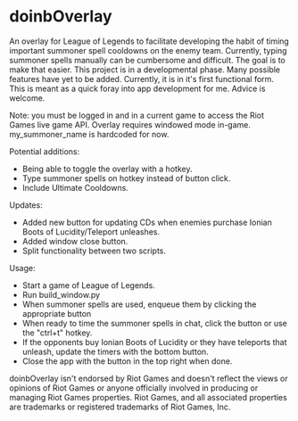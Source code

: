 # doinbOverlay

An overlay for League of Legends to facilitate developing the habit of timing important summoner spell cooldowns on the enemy team. Currently, typing summoner spells manually can be cumbersome and difficult. The goal is to make that easier. This project is in a developmental phase. Many possible features have yet to be added. Currently, it is in it's first functional form. This is meant as a quick foray into app development for me. Advice is welcome.

Note: you must be logged in and in a current game to access the Riot Games live game API.
Overlay requires windowed mode in-game.
my_summoner_name is hardcoded for now.


Potential additions: 
 - Being able to toggle the overlay with a hotkey. 
 - Type summoner spells on hotkey instead of button click. 
 - Include Ultimate Cooldowns. 


Updates: 
 - Added new button for updating CDs when enemies purchase Ionian Boots of Lucidity/Teleport unleashes.
 - Added window close button. 
 - Split functionality between two scripts.

Usage:
 - Start a game of League of Legends. 
 - Run build_window.py
 - When summoner spells are used, enqueue them by clicking the appropriate button
 - When ready to time the summoner spells in chat, click the button or use the "ctrl+t" hotkey.
 - If the opponents buy Ionian Boots of Lucidity or they have teleports that unleash, update the timers with the bottom button. 
 - Close the app with the button in the top right when done. 

doinbOverlay isn't endorsed by Riot Games and doesn't reflect the views or opinions of Riot Games or anyone officially involved in producing or managing Riot Games properties. Riot Games, and all associated properties are trademarks or registered trademarks of Riot Games, Inc.

